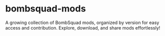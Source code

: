 # bombsquad-mods
A growing collection of BombSquad mods, organized by version for easy access and contribution. Explore, download, and share mods effortlessly!
